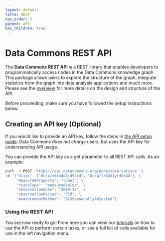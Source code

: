 ```yaml
---
layout: default
title: REST
nav_order: 3
parent: API
has_children: true
---
```

# Data Commons REST API

The **Data Commons REST API** is a REST library that enables developers to
programmatically access nodes in the Data Commons knowledge graph. This package
allows users to explore the structure of the graph, integrate statistics from
the graph into data analysis applications and much more. Please see the
[overview](/api) for more details on the design and structure of the API.

Before proceeding, make sure you have followed the setup instructions below.

## Creating an API key (Optional)

If you would like to provide an API key, follow the steps in [the API setup
guide](/api/setup.html). Data Commons *does not charge* users, but uses the
API key for understanding API usage.

You can provide the API key as a get parameter to all REST API calls. As an example:

```bash
curl -X POST 'https://api.datacommons.org/node/observations' \
-d '{"dcids": ["dc/p/x6t44d8jd95rd", "dc/p/lr52m1yr46r44"], \
     "measuredProperty": "count", \
     "statsType": "measuredValue", \
     "observationDate": "2018-12", \
     "observationPeriod": "P1M", \
     "measurementMethod": "BLSSeasonallyAdjusted"}'
```

### Using the REST API

You are now ready to go! From here you can view our
[tutorials](/tutorials.html) on how to use the API to perform certain tasks,
or see a full list of calls available for use in the left navigation menu.

